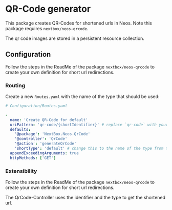 # QR-Code generator

This package creates QR-Codes for shortened urls in Neos. Note this package requires `nextbox/neos-qrcode`.

The qr code images are stored in a persistent resource collection.

## Configuration

Follow the steps in the ReadMe of the package `nextbox/neos-qrcode` to create your own definition for short url redirections.

### Routing

Create a new `Routes.yaml` with the name of the type that should be used:

```yaml
# Configuration/Routes.yaml

-
  name: 'Create QR-Code for default'
  uriPattern: 'qr-code/{shortIdentifier}' # replace `qr-code` with your preferences
  defaults:
    '@package': 'NextBox.Neos.QrCode'
    '@controller': 'QrCode'
    '@action': 'generateQrCode'
    'shortType': 'default' # change this to the name of the type from the settings
  appendExceedingArguments: true
  httpMethods: ['GET']
```

### Extensibility

Follow the steps in the ReadMe of the package `nextbox/neos-qrcode` to create your own definition for short url redirections.

The QrCode-Controller uses the identifier and the type to get the shortened url.
